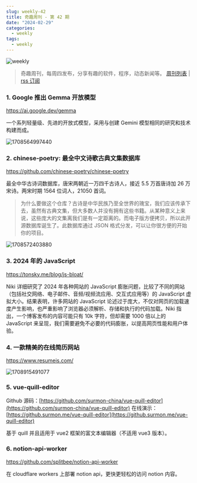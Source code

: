 ```yaml
---
slug: weekly-42
title: 奇趣周刊 - 第 42 期
date: "2024-02-29"
categories:
  - weekly
tags:
  - weekly
---
```


![weekly](https://imgurl.zishu.me/weekly.webp)

> 奇趣周刊，每周四发布，分享有趣的软件，程序，动态新闻等。 [周刊列表](/categories/weekly/) | [rss 订阅](/categories/weekly/index.xml)

### 1. Google 推出 Gemma 开放模型

https://ai.google.dev/gemma

一个系列轻量级、先进的开放式模型，采用与创建 Gemini 模型相同的研究和技术构建而成。

![1708564997440](https://imgurl.zishu.me/2024/02/1708564997440.webp)

### 2. chinese-poetry: 最全中文诗歌古典文集数据库

https://github.com/chinese-poetry/chinese-poetry

最全中华古诗词数据库，唐宋两朝近一万四千古诗人，接近 5.5 万首唐诗加 26 万宋诗。两宋时期 1564 位词人，21050 首词。

> 为什么要做这个仓库？古诗是中华民族乃至全世界的瑰宝，我们应该传承下去，虽然有古典文集，但大多数人并没有拥有这些书籍。从某种意义上来说，这些庞大的文集离我们是有一定距离的。而电子版方便拷贝，所以此开源数据库诞生了。此数据库通过 JSON 格式分发，可以让你很方便的开始你的项目。

![1708572403880](https://imgurl.zishu.me/2024/02/1708572403880.webp)

### 3. 2024 年的 JavaScript

https://tonsky.me/blog/js-bloat/

Niki 详细研究了 2024 年各种网站的 JavaScript 膨胀问题，比较了不同的网站（包括社交网络、电子邮件、音频/视频流应用、交互式应用等）的 JavaScript 虚拟大小。结果表明，许多网站的 JavaScript 论述过于庞大，不仅对网页的加载速度产生影响，也严重影响了浏览器必须解析、存储和执行的代码加载。Niki 指出，一个博客发布的内容可能只有 10k 字符，但却需要 1000 倍以上的 JavaScript 来呈现，我们需要避免不必要的代码膨胀，以提高网页性能和用户体验。

### 4. 一款精美的在线简历网站

https://www.resumeis.com/

![1708915491077](https://imgurl.zishu.me/2024/02/1708915491077.webp)

### 5. vue-quill-editor

Github 源码：[https://github.com/surmon-china/vue-quill-editor](https://github.com/surmon-china/vue-quill-editor)
在线演示：[https://github.surmon.me/vue-quill-editor](https://github.surmon.me/vue-quill-editor)

基于 quill 并且适用于 vue2 框架的富文本编辑器（不适用 vue3 版本）。

### 6. notion-api-worker

https://github.com/splitbee/notion-api-worker

在 cloudflare workers 上部署 notion api，更快更轻松的访问 notion 内容。